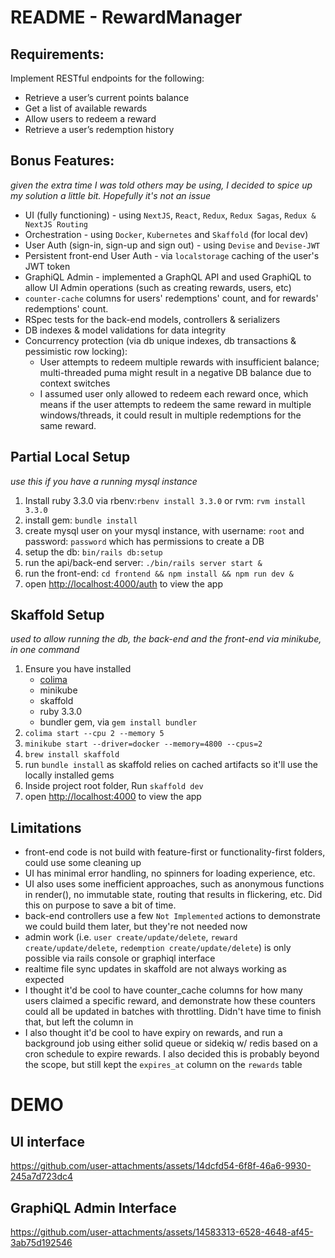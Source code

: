 # README - RewardManager

## Requirements:
Implement RESTful endpoints for the following:
- Retrieve a user’s current points balance
- Get a list of available rewards
- Allow users to redeem a reward
- Retrieve a user’s redemption history

## Bonus Features:
_given the extra time I was told others may be using, I decided to spice up my solution a little bit. Hopefully it's not an issue_

- UI (fully functioning) - using `NextJS`, `React`, `Redux`, `Redux Sagas`, `Redux & NextJS Routing`
- Orchestration - using `Docker`, `Kubernetes` and `Skaffold` (for local dev)
- User Auth (sign-in, sign-up and sign out) - using `Devise` and `Devise-JWT`
- Persistent front-end User Auth - via `localstorage` caching of the user's JWT token
- GraphiQL Admin - implemented a GraphQL API and used GraphiQL to allow UI Admin operations (such as creating rewards, users, etc)
- `counter-cache` columns for users' redemptions' count, and for rewards' redemptions' count.
- RSpec tests for the back-end models, controllers & serializers
- DB indexes & model validations for data integrity
- Concurrency protection (via db unique indexes, db transactions & pessimistic row locking):
    - User attempts to redeem multiple rewards with insufficient balance; multi-threaded puma might result in a negative DB balance due to context switches
    - I assumed user only allowed to redeem each reward once, which means if the user attempts to redeem the same reward in multiple windows/threads, it could result in multiple redemptions for the same reward.

## Partial Local Setup
_use this if you have a running mysql instance_

1. Install ruby 3.3.0 via rbenv:`rbenv install 3.3.0` or rvm: `rvm install 3.3.0`
2. install gem: `bundle install`
3. create mysql user on your mysql instance, with username: `root` and password: `password` which has permissions to create a DB
4. setup the db: `bin/rails db:setup`
5. run the api/back-end server: `./bin/rails server start &`
6. run the front-end: `cd frontend && npm install && npm run dev &`
7. open [http://localhost:4000/auth](http://localhost:4000/auth) to view the app

## Skaffold Setup
_used to allow running the db, the back-end and the front-end via minikube, in one command_

1. Ensure you have installed
    * [colima](https://github.com/abiosoft/colima)
    * minikube
    * skaffold
    * ruby 3.3.0
    * bundler gem, via `gem install bundler`
2. `colima start --cpu 2 --memory 5`
3. `minikube start --driver=docker --memory=4800 --cpus=2`
4. `brew install skaffold`
5. run `bundle install` as skaffold relies on cached artifacts so it'll use the locally installed gems
5. Inside project root folder, Run `skaffold dev`
6. open [http://localhost:4000](http://localhost:4000/auth) to view the app

## Limitations
- front-end code is not build with feature-first or functionality-first folders, could use some cleaning up
- UI has minimal error handling, no spinners for loading experience, etc.
- UI also uses some inefficient approaches, such as anonymous functions in render(), no immutable state, routing that results in flickering, etc. Did this on purpose to save a bit of time.
- back-end controllers use a few `Not Implemented` actions to demonstrate we could build them later, but they're not needed now
- admin work (i.e. `user create/update/delete`, `reward create/update/delete`, `redemption create/update/delete`) is only possible via rails console or graphiql interface
- realtime file sync updates in skaffold are not always working as expected
- I thought it'd be cool to have counter_cache columns for how many users claimed a specific reward, and demonstrate how these counters could all be updated in batches with throttling. Didn't have time to finish that, but left the column in
- I also thought it'd be cool to have expiry on rewards, and run a background job using either solid queue or sidekiq w/ redis based on a cron schedule to expire rewards. I also decided this is probably beyond the scope, but still kept the `expires_at` column on the `rewards` table

# DEMO

## UI interface


https://github.com/user-attachments/assets/14dcfd54-6f8f-46a6-9930-245a7d723dc4


## GraphiQL Admin Interface



https://github.com/user-attachments/assets/14583313-6528-4648-af45-3ab75d192546

